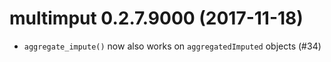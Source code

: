 # multimput 0.2.7.9000 (2017-11-18)

- `aggregate_impute()` now also works on `aggregatedImputed` objects (#34)
